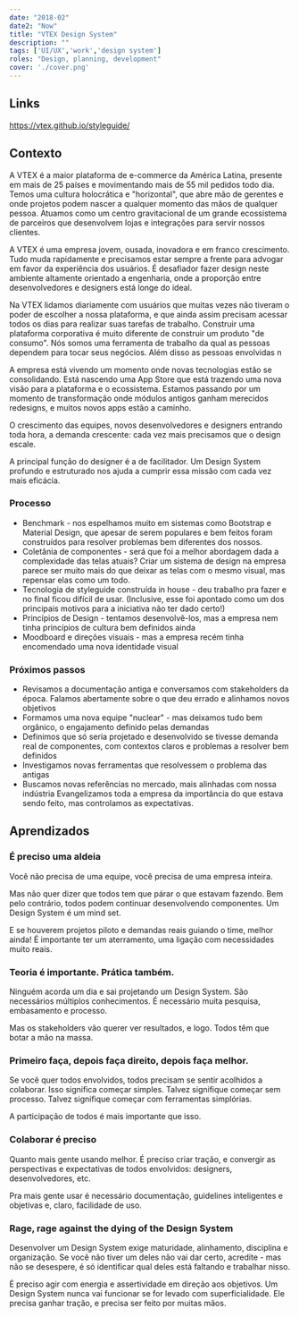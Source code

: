 ```yaml
---
date: "2018-02"
date2: "Now"
title: "VTEX Design System"
description: ""
tags: ['UI/UX','work','design system']
roles: "Design, planning, development"
cover: './cover.png' 
---
```

 

## Links

https://vtex.github.io/styleguide/


## Contexto

A VTEX é a maior plataforma de e-commerce da América Latina, presente em mais de 25 países e movimentando mais de 55 mil pedidos todo dia.
Temos uma cultura holocrática e "horizontal", que abre mão de gerentes e onde projetos podem nascer a qualquer momento das mãos de qualquer pessoa.
Atuamos como um centro gravitacional de um grande ecossistema de parceiros que desenvolvem lojas e integrações para servir nossos clientes.

A VTEX é uma empresa jovem, ousada, inovadora e em franco crescimento. Tudo muda rapidamente e precisamos estar sempre a frente para advogar em favor da experiência dos usuários.
É desafiador fazer design neste ambiente altamente orientado a engenharia, onde a proporção entre desenvolvedores e designers está longe do ideal. 

Na VTEX lidamos diariamente com usuários que muitas vezes não tiveram o poder de escolher a nossa plataforma, e que ainda assim precisam acessar todos os dias para realizar suas tarefas de trabalho.
Construir uma plataforma corporativa é muito diferente de construir um produto "de consumo". Nós somos uma ferramenta de trabalho da qual as pessoas dependem para tocar seus negócios. Além disso as pessoas envolvidas n

A empresa está vivendo um momento onde novas tecnologias estão se consolidando. Está nascendo uma App Store que está trazendo uma nova visão para a plataforma e o ecossistema. Estamos passando por um momento de transformação onde módulos antigos ganham merecidos redesigns, e muitos novos apps estão a caminho.

O crescimento das equipes, novos desenvolvedores e designers entrando toda hora, a demanda crescente: cada vez mais precisamos que o design escale. 

A principal função do designer é a de facilitador. Um Design System profundo e estruturado nos ajuda a cumprir essa missão com cada vez mais eficácia.

### Processo

* Benchmark - nos espelhamos muito em sistemas como Bootstrap e Material Design, que apesar de serem populares e bem feitos foram construídos para resolver problemas bem diferentes dos nossos.
* Coletânia de componentes - será que foi a melhor abordagem dada a complexidade das telas atuais? Criar um sistema de design na empresa parece ser muito mais do que deixar as telas com o mesmo visual, mas repensar elas como um todo.
* Tecnologia de styleguide construída in house - deu trabalho pra fazer e no final ficou difícil de usar. (Inclusive, esse foi apontado como um dos principais motivos para a iniciativa não ter dado certo!)
* Princípios de Design - tentamos desenvolvê-los, mas a empresa nem tinha princípios de cultura bem definidos ainda
* Moodboard e direções visuais - mas a empresa recém tinha encomendado uma nova identidade visual

### Próximos passos 

* Revisamos a documentação antiga e conversamos com stakeholders da época. Falamos abertamente sobre o que deu errado e alinhamos novos objetivos
* Formamos uma nova equipe "nuclear" - mas deixamos tudo bem orgânico, o engajamento definido pelas demandas
* Definimos que só seria projetado e desenvolvido se tivesse demanda real de componentes, com contextos claros e problemas a resolver bem definidos
* Investigamos novas ferramentas que resolvessem o problema das antigas
* Buscamos novas referências no mercado, mais alinhadas com nossa indústria
Evangelizamos toda a empresa da importância do que estava sendo feito, mas controlamos as expectativas.


## Aprendizados

### É preciso uma aldeia

Você não precisa de uma equipe, você precisa de uma empresa inteira.

Mas não quer dizer que todos tem que párar o que estavam fazendo. Bem pelo contrário, todos podem continuar desenvolvendo componentes. Um Design System é um mind set.

E se houverem projetos piloto e demandas reais guiando o time, melhor ainda! É importante ter um aterramento, uma ligação com necessidades muito reais.


### Teoria é importante. Prática também.

Ninguém acorda um dia e sai projetando um Design System. São necessários múltiplos conhecimentos. É necessário muita pesquisa, embasamento e processo.

Mas os stakeholders vão querer ver resultados, e logo.
Todos têm que botar a mão na massa.

### Primeiro faça, depois faça direito, depois faça melhor.

Se você quer todos envolvidos, todos precisam se sentir acolhidos a colaborar.
Isso significa começar simples. Talvez signifique começar sem processo. Talvez signifique começar com ferramentas simplórias.

A participação de todos é mais importante que isso.


### Colaborar é preciso

Quanto mais gente usando melhor. É preciso criar tração, e convergir as perspectivas e expectativas de todos envolvidos: designers, desenvolvedores, etc.

Pra mais gente usar é necessário documentação, guidelines inteligentes e objetivas e, claro, facilidade de uso.

### Rage, rage against the dying of the Design System

Desenvolver um Design System exige maturidade, alinhamento, disciplina e  organização. Se você não tiver um deles não vai dar certo, acredite - mas não se desespere, é só identificar qual deles está faltando e trabalhar nisso.

É preciso agir com energia e assertividade em direção aos objetivos. Um Design System nunca vai funcionar se for levado com superficialidade. Ele precisa ganhar tração, e precisa ser feito por muitas mãos.

